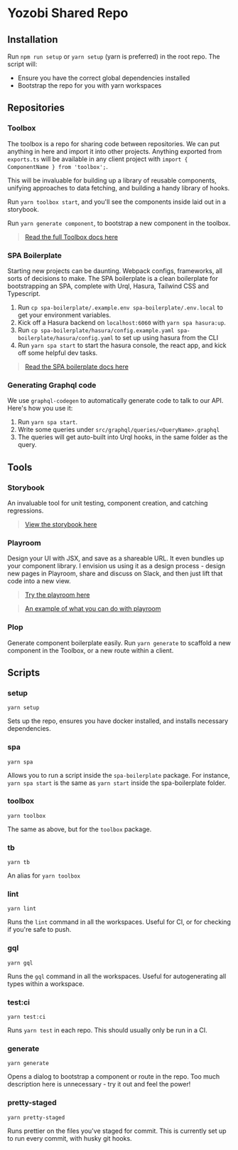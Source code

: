 # Yozobi Shared Repo

## Installation

Run `npm run setup` or `yarn setup` (yarn is preferred) in the root repo. The script will:

- Ensure you have the correct global dependencies installed
- Bootstrap the repo for you with yarn workspaces

## Repositories

### Toolbox

The toolbox is a repo for sharing code between repositories. We can put anything in here and import it into other projects. Anything exported from `exports.ts` will be available in any client project with `import { ComponentName } from 'toolbox';`.

This will be invaluable for building up a library of reusable components, unifying approaches to data fetching, and building a handy library of hooks.

Run `yarn toolbox start`, and you'll see the components inside laid out in a storybook.

Run `yarn generate component`, to bootstrap a new component in the toolbox.

> [Read the full Toolbox docs here](./toolbox/readme.md)

### SPA Boilerplate

Starting new projects can be daunting. Webpack configs, frameworks, all sorts of decisions to make. The SPA boilerplate is a clean boilerplate for bootstrapping an SPA, complete with Urql, Hasura, Tailwind CSS and Typescript.

1. Run `cp spa-boilerplate/.example.env spa-boilerplate/.env.local` to get your environment variables.
2. Kick off a Hasura backend on `localhost:6060` with `yarn spa hasura:up`.
3. Run `cp spa-boilerplate/hasura/config.example.yaml spa-boilerplate/hasura/config.yaml` to set up using hasura from the CLI
4. Run `yarn spa start` to start the hasura console, the react app, and kick off some helpful dev tasks.

> [Read the SPA boilerplate docs here](./spa-boilerplate/readme.md)

### Generating Graphql code

We use `graphql-codegen` to automatically generate code to talk to our API. Here's how you use it:

1. Run `yarn spa start`.
2. Write some queries under `src/graphql/queries/<QueryName>.graphql`
3. The queries will get auto-built into Urql hooks, in the same folder as the query.

## Tools

### Storybook

An invaluable tool for unit testing, component creation, and catching regressions.

> [View the storybook here](https://yozobi-storybook.netlify.com/)

### Playroom

Design your UI with JSX, and save as a shareable URL. It even bundles up your component library. I envision us using it as a design process - design new pages in Playroom, share and discuss on Slack, and then just lift that code into a new view.

> [Try the playroom here](https://yozobi-playroom.netlify.com/)

> [An example of what you can do with playroom](https://yozobi-playroom.netlify.com/#?code=N4Igxg9gJgpiBcIA8UCWA3ABGANgQwGcCA5PAWxgF4AdEAIwHMBaBgJzwE8mBGABl8xlUAOyYALJgTCsYMYbQB81YZkwoM2fEVIUa9ZnRwBXGEwDs-RctWqkAMRwwAHtZurchEuSq0A7kwAzIxwcTAAHViYAFlpXNwArIwIAF1QAjgBhCGFkuWS9AjC8MFM6GGTfWXkQOJs8HFQGYQBJXLICPRKcmFZYlRslfrd1LA9tbz0w6PCnJgA2TEYmQxMmAFZLEEG3YbEAJk1PHR8QXKdkpl8xVFzMZPYwAGsRZlSGMVzWTADsi7oIHBQRQAQTCYSQAHp9tsdpC0OgYcM6EZkslsodxrpaEYwT0wIQYHdnBcnAQiecmLl6jx+HcHs9hMxfKhYF8wrMAMzhLjcRYQVispgHVgQIzCWBQPkCnrLYymOa0n5gJLwUXJBrCUzCbKEpUqpYrUwADk2iJ2AFk5EZarYIcjUdkzZCHM4YXCMG6yHgRBivFiQFMFl7Zv4ok5QmRZngURArEM1PDfcc9EsrjdCYHMAQxHgoBB-GRJSKxRKs2R4MHLkxSYIozG4zs1C6nN9HE4ACKoGRgVLZToAoxkaqCDiUYBzAC+Zt2vLGfpOZwuOAY31+khgQn+gPJfzlTBNAkXTC6n0w-iCIQbjZsABkICvmvJ48ModxpzYRkmJn5AsEcFfrzUAAVYlHzCFFMHQeoTD0WhMHwMocD0ABRL1UH-LZIRA84wJRd9bXhQYbQ-RM52TH8Lww-CP2w5JcOSSDoJOOCEJgJDaAABU8Xx+SBTCIVo+jqPdBFiNsAAhFE0WEcSCQUO8H2ESFJIdGS5LEtQ8EwMQZACPQAGI4LI78QHPP8d2rMkj0NeZaSPE8egA687H5BgIFRORMA4UU2W43iAH4NMhPB32dNsnQhQjXEhNDhDdH53J6L9-TMkJwh4A4ljYThbIEMgLjmJykDCZKF2JSzMBxMI8QJOligZJkWSSo9sq4KI7PKhzei2YisjCDhWEaD5MAATQgAAvCA6FQTA9l4ObakhMI3QhBLPkGETBhACcgA)

### Plop

Generate component boilerplate easily. Run `yarn generate` to scaffold a new component in the Toolbox, or a new route within a client.

## Scripts

### setup

`yarn setup`

Sets up the repo, ensures you have docker installed, and installs necessary dependencies.

### spa

`yarn spa`

Allows you to run a script inside the `spa-boilerplate` package. For instance, `yarn spa start` is the same as `yarn start` inside the spa-boilerplate folder.

### toolbox

`yarn toolbox`

The same as above, but for the `toolbox` package.

### tb

`yarn tb`

An alias for `yarn toolbox`

### lint

`yarn lint`

Runs the `lint` command in all the workspaces. Useful for CI, or for checking if you're safe to push.

### gql

`yarn gql`

Runs the `gql` command in all the workspaces. Useful for autogenerating all types within a workspace.

### test:ci

`yarn test:ci`

Runs `yarn test` in each repo. This should usually only be run in a CI.

### generate

`yarn generate`

Opens a dialog to bootstrap a component or route in the repo. Too much description here is unnecessary - try it out and feel the power!

### pretty-staged

`yarn pretty-staged`

Runs prettier on the files you've staged for commit. This is currently set up to run every commit, with husky git hooks.
